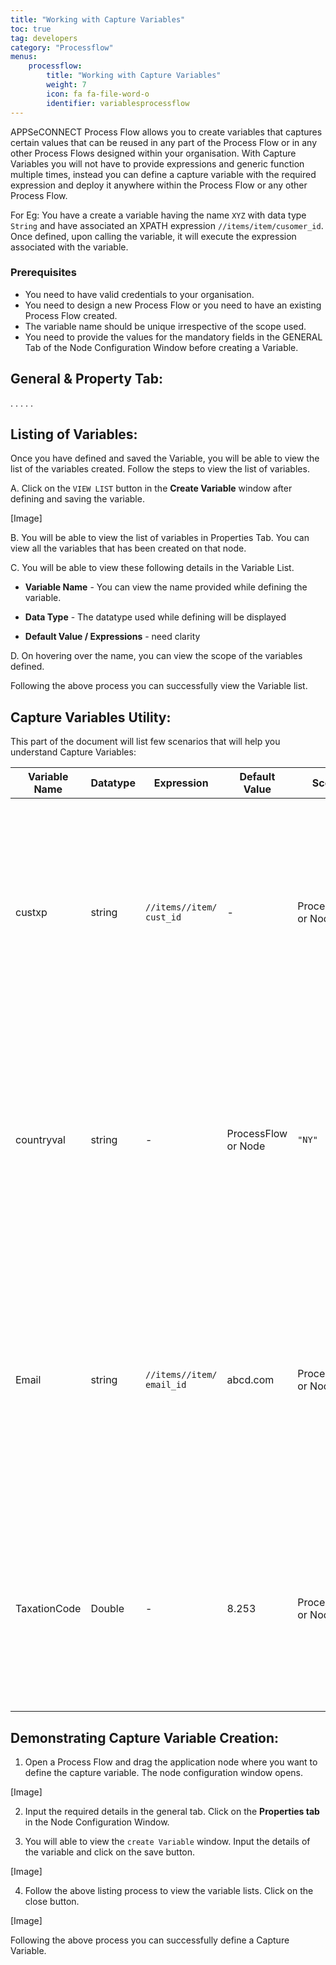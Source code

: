 ```yaml
---
title: "Working with Capture Variables"
toc: true
tag: developers
category: "Processflow"
menus: 
    processflow:
        title: "Working with Capture Variables"
        weight: 7
        icon: fa fa-file-word-o
        identifier: variablesprocessflow
---
```

APPSeCONNECT Process Flow allows you to create variables that captures certain values that can be reused in any part of the Process Flow or in any other Process Flows designed within your organisation. 
With Capture Variables you will not have to provide expressions and generic function multiple times, instead you can define a capture variable with the required expression and deploy it anywhere within the Process Flow or any other Process Flow.

For Eg: You have a create a variable having the name `XYZ` with data type `String` and have associated an XPATH expression `//items/item/cusomer_id`. Once defined, upon calling the variable, it will execute the expression associated with the variable.

### Prerequisites

- You need to have valid credentials to your organisation.
- You need to design a new Process Flow or you need to have an existing Process Flow created.
- The variable name should be unique irrespective of the scope used.
- You need to provide the values for the mandatory fields in the GENERAL Tab of the Node Configuration Window before creating a Variable.

## General & Property Tab: 
.
.
.
.
.

## Listing of Variables: 

Once you have defined and saved the Variable, you will be able to view the list of the variables created. Follow the steps to view the list of variables.

A. Click on the `VIEW LIST` button in the **Create Variable** window after defining and saving the variable.

[Image]

B. You will be able to view the list of variables in Properties Tab. You can view all the variables that has been created on that node.

C. You will be able to view these following details in the Variable List.

- **Variable Name** - You can view the name provided while defining the variable.

- **Data Type** - The datatype used while defining will be displayed

- **Default Value / Expressions** - need clarity

D. On hovering over the name, you can view the scope of the variables defined.

Following the above process you can successfully view the Variable list.

## Capture Variables Utility:

This part of the document will list few scenarios that will help you understand Capture Variables:

| Variable Name | Datatype | Expression | Default Value |Scope| Utility|
|--------|-------------|-------------|---------|-------|-----|
| custxp | string | `//items//item/` <br/> `cust_id` | - |  ProcessFlow or Node | Here, the variable is created with the name `$custxp` and is provided with an xpath expression. When ever the variable is called within the scope, the expression provided in the variable will be executed. |
| countryval | string | - | ProcessFlow or Node |`"NY"` | Here, a variable is created `$countryval` that stores a static value of sting type. On implementing the variable within the scope, the variable will execute the static value when the variable is called during execution.|
| Email | string | `//items//item/ ` <br/> `email_id` | abcd.com|ProcessFlow or Node|Here, the variable is created and is provided with both Expression and a default Value. On implementing the Variable, if the expression fails to execute its operation, the variable would replace it with the default value provided.|
|TaxationCode| Double | - | 8.253 | ProcessFlow or Node | Here, the variable is of the datatype `Double` is provided with default value. On implementing, the variable will be executed the default double provided while defining.|

## Demonstrating Capture Variable Creation:

1. Open a Process Flow and drag the application node where you want to define the capture variable. The node configuration window opens.

[Image]

2. Input the required details in the general tab. Click on the **Properties tab** in the Node Configuration Window.

3. You will able to view the `create Variable` window. Input the details of the variable and click on the save button.

[Image]

4. Follow the above listing process to view the variable lists. Click on the close button.

[Image]

Following the above process you can successfully define a Capture Variable.

